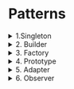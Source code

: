 # Patterns
<details>
    <summary>1.Singleton</summary>

1. Singleton
    - The Singleton pattern in Java ensures that a class has only one instance and provides a global point of access to it. This pattern is useful when exactly one object is needed to coordinate actions across the system, such as managing a database connection or a configuration file.
   ```
            public class Singleton {
            private static Singleton instance;
        
            private Singleton() {
                // Private constructor to prevent external instantiation
            }
        
            public static Singleton getInstance() {
                if (instance == null) {
                    instance = new Singleton();
                }
                return instance;
            }
        
            public void doSomething() {
                System.out.println("Singleton is doing something!");
            }
        
            public static void main(String[] args) {
                Singleton singleton = Singleton.getInstance();
                singleton.doSomething();
            }
        }
</details>   
<details>
    <summary>2. Builder</summary>
2. Builder
   - The builder pattern allows you to enforce a step-by-step process to construct a complex object as a finished product.
   - Create the setter methods and call them in the order for the final activity to be completed.
   - ref: https://springframework.guru/gang-of-four-design-patterns/builder-pattern/
</details>
<details>
    <summary>3. Factory</summary>
3. Factory
       - The Factory Pattern is a creational design pattern that provides an interface for creating objects, but allows subclasses to alter the type of objects that will be created.
       - It encapsulates object creation, promoting loose coupling and flexibility in code.
       - There are two main types of factory patterns: Factory Method and Abstract Factory.
       ###  Factory Method:
          - The Factory Method pattern defines an interface for creating an object, but lets subclasses decide which class to instantiate.
          - This allows a class to defer instantiation to subclasses.
             ```
                    // Product interface
                    interface Animal {
                        String makeSound();
                    }
                    
                    // Concrete products
                    class Dog implements Animal {
                        @Override
                        public String makeSound() {
                            return "Woof!";
                        }
                    }
                    
                    class Cat implements Animal {
                        @Override
                        public String makeSound() {
                            return "Meow!";
                        }
                    }
                    
                    // Creator interface
                    interface AnimalFactory {
                        Animal createAnimal();
                    }
                    
                    // Concrete creators
                    class DogFactory implements AnimalFactory {
                        @Override
                        public Animal createAnimal() {
                            return new Dog();
                        }
                    }
                    
                    class CatFactory implements AnimalFactory {
                        @Override
                        public Animal createAnimal() {
                            return new Cat();
                        }
                    }
                    
                    // Client code
                    public class Main {
                        public static void main(String[] args) {
                            AnimalFactory dogFactory = new DogFactory();
                            Animal dog = dogFactory.createAnimal();
                            System.out.println(dog.makeSound()); // Output: Woof!
                    
                            AnimalFactory catFactory = new CatFactory();
                            Animal cat = catFactory.createAnimal();
                            System.out.println(cat.makeSound()); // Output: Meow!
                        }
                    }
              ```
      ### Abstract Factory
        - The Abstract Factory pattern provides an interface for creating families of related or dependent objects without specifying their concrete classes
      ```
      // Abstract products
          interface Chair {
              void sitOn();
          }
          
          interface Table {
              void use();
          }
          
          // Concrete products
          class ModernChair implements Chair {
              @Override
              public void sitOn() {
                  System.out.println("Sitting on a modern chair!");
              }
          }
          
          class ModernTable implements Table {
              @Override
              public void use() {
                  System.out.println("Using a modern table!");
              }
          }
          
          class VictorianChair implements Chair {
              @Override
              public void sitOn() {
                  System.out.println("Sitting on a Victorian chair!");
              }
          }
          
          class VictorianTable implements Table {
              @Override
              public void use() {
                  System.out.println("Using a Victorian table!");
              }
          }
          
          // Abstract factory
          interface FurnitureFactory {
              Chair createChair();
              Table createTable();
          }
          
          // Concrete factories
          class ModernFurnitureFactory implements FurnitureFactory {
              @Override
              public Chair createChair() {
                  return new ModernChair();
              }
          
              @Override
              public Table createTable() {
                  return new ModernTable();
              }
          }
          
          class VictorianFurnitureFactory implements FurnitureFactory {
              @Override
              public Chair createChair() {
                  return new VictorianChair();
              }
          
              @Override
              public Table createTable() {
                  return new VictorianTable();
              }
          }
          
          // Client code
          public class Main {
              public static void main(String[] args) {
                  FurnitureFactory modernFactory = new ModernFurnitureFactory();
                  Chair modernChair = modernFactory.createChair();
                  Table modernTable = modernFactory.createTable();
                  modernChair.sitOn(); // Output: Sitting on a modern chair!
                  modernTable.use();  // Output: Using a modern table!
          
                  FurnitureFactory victorianFactory = new VictorianFurnitureFactory();
                  Chair victorianChair = victorianFactory.createChair();
                  Table victorianTable = victorianFactory.createTable();
                  victorianChair.sitOn(); // Output: Sitting on a Victorian chair!
                  victorianTable.use();  // Output: Using a Victorian table!
              }
          }
      ```
</details>
 <details>
    <summary>4. Prototype</summary>     
4. Prototype:
   - The Prototype pattern is a creational design pattern that enables the creation of new objects by cloning an existing object, known as the prototype.
   - This pattern is useful when creating new objects is costly or complex, and it's more efficient to copy an existing object and modify it as needed.
   - Implementation
      - Prototype Interface/Abstract Class: Declares the clone() method.
      - Concrete Prototypes: Implement the clone() method to return a copy of themselves.
      - Client: Creates new objects by calling the clone() method on a prototype object.
      ```
            // Prototype interface
        interface Shape extends Cloneable {
            Shape clone();
            void draw();
        }
        
        // Concrete prototype class
        class Circle implements Shape {
            private int radius;
        
            public Circle(int radius) {
                this.radius = radius;
            }
        
            public int getRadius() {
                return radius;
            }
        
            public void setRadius(int radius) {
                this.radius = radius;
            }
        
            @Override
            public Circle clone() {
                try {
                    return (Circle) super.clone();
                } catch (CloneNotSupportedException e) {
                    throw new AssertionError(); // Won't happen because Circle implements Cloneable
                }
            }
        
            @Override
            public void draw() {
                System.out.println("Drawing circle with radius: " + radius);
            }
        }
        
        // Client class
        public class PrototypePatternExample {
            public static void main(String[] args) {
                Circle circlePrototype = new Circle(5);
                Circle newCircle = circlePrototype.clone();
                newCircle.setRadius(10);
        
                circlePrototype.draw(); // Output: Drawing circle with radius: 5
                newCircle.draw();      // Output: Drawing circle with radius: 10
            }
        }
        ```
              
        - Advantages
            - Reduces the need for subclassing.
            - Hides the complexity of creating objects.
            - Allows adding or removing objects at runtime.
            - Provides a way to create copies of objects with complex configurations.
        
        - Disadvantages        
            - Cloning complex objects can be challenging, especially when dealing with circular references.
            - Requires implementing the Cloneable interface and handling CloneNotSupportedException.
 </details>  
 <details>
    <summary>5. Adapter</summary>     
5. Adapter    
     - The Adapter Pattern is a structural design pattern that enables objects with incompatible interfaces to collaborate.
     - It acts as a bridge, converting the interface of one class (the adaptee) into an interface (the target) that a client expects.
     - This allows the client to use the adaptee's functionality without modifying the adaptee's code.
     - Two types of adapters:
          - Object Adapter:
            - Uses composition. The adapter class holds an instance of the adaptee and implements the target interface by delegating calls to the adaptee.
          - Class Adapter:
            - Uses inheritance. The adapter class inherits from both the target interface and the adaptee class. This approach is less common in Java due to its single inheritance limitation.
     - Participants in the Adapter Pattern:
       - Target Interface: Defines the interface that the client expects to use.
       - Adaptee: The existing class with an incompatible interface.
       - Adapter: Implements the target interface and adapts the adaptee's interface to the target interface. 
       - Client: The class that uses the target interface to interact with the adaptee through the adapter.
       ```
            // Target Interface
        interface Shape {
            void draw();
        }
        
        // Adaptee
        class LegacyRectangle {
            public void display(int x, int y, int w, int h) {
                System.out.println("Legacy Rectangle: x=" + x + ", y=" + y + ", width=" + w + ", height=" + h);
            }
        }
        
        // Adapter
        class RectangleAdapter implements Shape {
            private LegacyRectangle rectangle;
            private int x, y, w, h;
        
            public RectangleAdapter(LegacyRectangle rectangle, int x, int y, int w, int h) {
                this.rectangle = rectangle;
                this.x = x;
                this.y = y;
                this.w = w;
                this.h = h;
            }
        
            @Override
            public void draw() {
                rectangle.display(x, y, w, h);
            }
        }
        
        // Client
        public class Main {
            public static void main(String[] args) {
                LegacyRectangle legacyRectangle = new LegacyRectangle();
                RectangleAdapter adapter = new RectangleAdapter(legacyRectangle, 10, 20, 30, 40);
                adapter.draw(); // Output: Legacy Rectangle: x=10, y=20, width=30, height=40
            }
        }
        ```
       
       - Benefits of the Adapter Pattern:
         - Allows reusing existing classes that have incompatible interfaces.
         - Separates the client from the adaptee, promoting loose coupling.
         - Improves code maintainability and flexibility.
        
       - When to Use the Adapter Pattern:
         - When you want to use an existing class, but its interface does not match the one you need.
         - When you want to create a reusable class that can work with different, unforeseen classes.
         - When you need to use several existing subclasses, but it's impractical to adapt their interface by modifying their parent class.
</details>
<details>
    <summary>6. Observer</summary>
6. Observer
    - The Observer pattern is a behavioral design pattern that establishes a one-to-many dependency between objects.
    - When the state of one object (the subject) changes, all its dependents (observers) are automatically notified and updated.
    - This pattern is useful in scenarios where a change in one object requires corresponding actions in other objects, without tightly coupling the objects together
      - Here's how the Observer pattern is typically implemented in Java:        
       - Subject Interface: Defines methods for attaching, detaching, and notifying observers.        
       - Concrete Subject: Implements the Subject interface, maintains a list of observers, and notifies them of state changes. 
       - Observer Interface: Defines the update method that observers must implement.
       - Concrete Observers: Implement the Observer interface and react to state changes in the subject.
     ```
             // Subject interface
        interface Subject {
            void attach(Observer observer);
            void detach(Observer observer);
            void notifyObservers();
        }
        
        // Concrete Subject
        class ConcreteSubject implements Subject {
            private List<Observer> observers = new ArrayList<>();
            private String state;
        
            public String getState() {
                return state;
            }
        
            public void setState(String state) {
                this.state = state;
                notifyObservers();
            }
        
            @Override
            public void attach(Observer observer) {
                observers.add(observer);
            }
        
            @Override
            public void detach(Observer observer) {
                observers.remove(observer);
            }
        
            @Override
            public void notifyObservers() {
                for (Observer observer : observers) {
                    observer.update(state);
                }
            }
        }
        
        // Observer interface
        interface Observer {
            void update(String state);
        }
        
        // Concrete Observers
        class ConcreteObserverA implements Observer {
            @Override
            public void update(String state) {
                System.out.println("ConcreteObserverA: State changed to " + state);
            }
        }
        
        class ConcreteObserverB implements Observer {
            @Override
            public void update(String state) {
                System.out.println("ConcreteObserverB: State changed to " + state);
            }
        }
        
        // Example usage
        public class ObserverPatternExample {
            public static void main(String[] args) {
                ConcreteSubject subject = new ConcreteSubject();
        
                ConcreteObserverA observerA = new ConcreteObserverA();
                ConcreteObserverB observerB = new ConcreteObserverB();
        
                subject.attach(observerA);
                subject.attach(observerB);
        
                subject.setState("New State");
                subject.detach(observerA);
                subject.setState("Another State");
            }
        }
      ``` 
</details>

